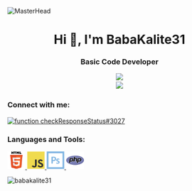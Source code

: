 ![MasterHead](https://cdn.discordapp.com/attachments/1104412013666500630/1120606994236194816/4bc33df13a4df39ae4cb9655e4e1360c_1.png)
<h1 align="center">Hi 👋, I'm BabaKalite31</h1>
<h3 align="center">Basic Code Developer</h3>

<div align="center">
    <img src="https://komarev.com/ghpvc/?username=atahanyldz&color=32CD32"/>
</div>

<div align="center">
    <a href="https://discord.com/users/1068994544458268783" title="Discord Profile"><img src="https://lanyard-profile-readme.vercel.app/api/1068994544458268783"></a>
</div>


<h3 align="left">Connect with me:</h3>
<p align="left">
<a href="https://discord.gg/function checkResponseStatus#3027" target="blank"><img align="center" src="https://raw.githubusercontent.com/rahuldkjain/github-profile-readme-generator/master/src/images/icons/Social/discord.svg" alt="function checkResponseStatus#3027" height="30" width="40" /></a>
</p>

<h3 align="left">Languages and Tools:</h3>
<p align="left"> <a href="https://www.w3.org/html/" target="_blank" rel="noreferrer"> <img src="https://raw.githubusercontent.com/devicons/devicon/master/icons/html5/html5-original-wordmark.svg" alt="html5" width="40" height="40"/> </a> <a href="https://developer.mozilla.org/en-US/docs/Web/JavaScript" target="_blank" rel="noreferrer"> <img src="https://raw.githubusercontent.com/devicons/devicon/master/icons/javascript/javascript-original.svg" alt="javascript" width="40" height="40"/> </a> <a href="https://www.photoshop.com/en" target="_blank" rel="noreferrer"> <img src="https://raw.githubusercontent.com/devicons/devicon/master/icons/photoshop/photoshop-line.svg" alt="photoshop" width="40" height="40"/> </a> <a href="https://www.php.net" target="_blank" rel="noreferrer"> <img src="https://raw.githubusercontent.com/devicons/devicon/master/icons/php/php-original.svg" alt="php" width="40" height="40"/> </a> <a href="https://www.typescriptlang.org/" target="_blank" rel="noreferrer">

<p><img align="left" src="https://github-readme-stats.vercel.app/api/top-langs?username=babakalite31&show_icons=true&locale=en&layout=compact" alt="babakalite31" /></p>


